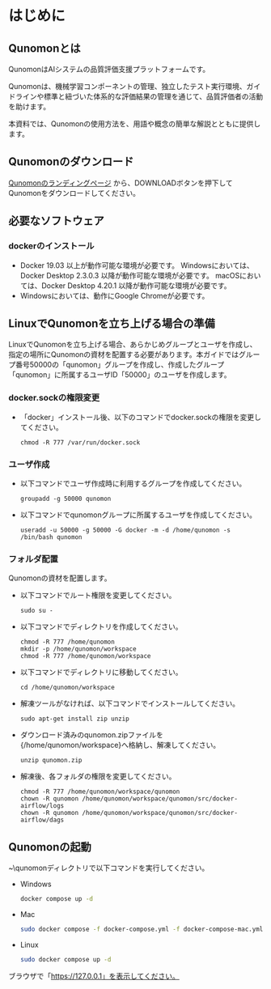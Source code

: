 # はじめに

## Qunomonとは

QunomonはAIシステムの品質評価支援プラットフォームです。

Qunomonは、機械学習コンポーネントの管理、独立したテスト実行環境、ガイドラインや標準と紐づいた体系的な評価結果の管理を通じて、品質評価者の活動を助けます。

本資料では、Qunomonの使用方法を、用語や概念の簡単な解説とともに提供します。

## Qunomonのダウンロード

[Qunomonのランディングページ](https://aistairc.github.io/qunomon/) から、DOWNLOADボタンを押下してQunomonをダウンロードしてください。

## 必要なソフトウェア

### dockerのインストール
* Docker 19.03 以上が動作可能な環境が必要です。
  Windowsにおいては、Docker Desktop 2.3.0.3 以降が動作可能な環境が必要です。
  macOSにおいては、Docker Desktop 4.20.1 以降が動作可能な環境が必要です。
* Windowsにおいては、動作にGoogle Chromeが必要です。

## LinuxでQunomonを立ち上げる場合の準備

LinuxでQunomonを立ち上げる場合、あらかじめグループとユーザを作成し、指定の場所にQunomonの資材を配置する必要があります。本ガイドではグループ番号50000の「qunomon」グループを作成し、作成したグループ「qunomon」に所属するユーザID「50000」のユーザを作成します。

### docker.sockの権限変更

* 「docker」インストール後、以下のコマンドでdocker.sockの権限を変更してください。
  ```
  chmod -R 777 /var/run/docker.sock
  ```

### ユーザ作成

* 以下コマンドでユーザ作成時に利用するグループを作成してください。
  ```
  groupadd -g 50000 qunomon
  ```

* 以下コマンドでqunomonグループに所属するユーザを作成してください。
  ```
  useradd -u 50000 -g 50000 -G docker -m -d /home/qunomon -s /bin/bash qunomon
  ```

### フォルダ配置

Qunomonの資材を配置します。

* 以下コマンドでルート権限を変更してください。
  ```
  sudo su -
  ```

* 以下コマンドでディレクトリを作成してください。
  ```
  chmod -R 777 /home/qunomon
  mkdir -p /home/qunomon/workspace
  chmod -R 777 /home/qunomon/workspace
  ```

* 以下コマンドでディレクトリに移動してください。
  ```
  cd /home/qunomon/workspace
  ```

* 解凍ツールがなければ、以下コマンドでインストールしてください。
  ```
  sudo apt-get install zip unzip
  ```

* ダウンロード済みのqunomon.zipファイルを{/home/qunomon/workspace}へ格納し、解凍してください。
  ```
  unzip qunomon.zip
  ```

* 解凍後、各フォルダの権限を変更してください。
  ```
  chmod -R 777 /home/qunomon/workspace/qunomon
  chown -R qunomon /home/qunomon/workspace/qunomon/src/docker-airflow/logs
  chown -R qunomon /home/qunomon/workspace/qunomon/src/docker-airflow/dags
  ```

## Qunomonの起動

~\qunomonディレクトリで以下コマンドを実行してください。

* Windows  
  ```sh
  docker compose up -d
  ```
* Mac  
  ```sh
  sudo docker compose -f docker-compose.yml -f docker-compose-mac.yml up -d
  ```
* Linux  
  ```sh
  sudo docker compose up -d
  ```

ブラウザで「https://127.0.0.1」を表示してください。

